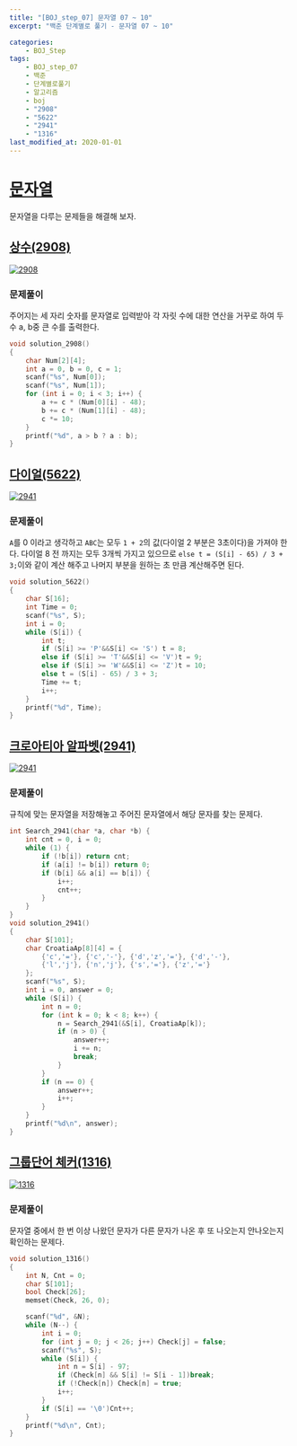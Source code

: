 ```yaml
---
title: "[BOJ_step_07] 문자열 07 ~ 10"
excerpt: "백준 단계별로 풀기 - 문자열 07 ~ 10"

categories:
    - BOJ_Step
tags:
    - BOJ_step_07
    - 백준
    - 단계별로풀기
    - 알고리즘
    - boj
    - "2908"  
    - "5622"  
    - "2941"  
    - "1316"  
last_modified_at: 2020-01-01
--- 
```

  
# [문자열](https://www.acmicpc.net/step/7)  
문자열을 다루는 문제들을 해결해 보자.  
  
## [상수(2908)](https://www.acmicpc.net/problem/2908)  
  
[![2908](/assets/BOJ-step/2020-01-01-BOJstep-07-03-img01.jpg)](/assets/BOJ-step/2019-12-30-BOJstep-07-02-img01.jpg)  
  
### 문제풀이  
주어지는 세 자리 숫자를 문자열로 입력받아 각 자릿 수에 대한 연산을 거꾸로 하여 두 수 a, b중 큰 수를 출력한다.  

```cpp  
void solution_2908()
{
	char Num[2][4];
	int a = 0, b = 0, c = 1;
	scanf("%s", Num[0]);
	scanf("%s", Num[1]);
	for (int i = 0; i < 3; i++) {
		a += c * (Num[0][i] - 48);
		b += c * (Num[1][i] - 48);
		c *= 10;
	}
	printf("%d", a > b ? a : b);
}
```  
   
## [다이얼(5622)](https://www.acmicpc.net/problem/5622)  
  
[![2941](/assets/BOJ-step/2020-01-01-BOJstep-07-03-img02.jpg)](/assets/BOJ-step/2019-12-30-BOJstep-07-02-img02.jpg)  
  
### 문제풀이  
`A`를 0 이라고 생각하고 `ABC`는 모두 `1 + 2`의 값(다이얼 2 부분은 3초이다)을 가져야 한다. 다이얼 8 전 까지는 모두 3개씩 가지고 있으므로 `else t = (S[i] - 65) / 3 + 3;`이와 같이 계산 해주고 나머지 부분을 원하는 초 만큼 계산해주면 된다.  
  
```cpp  
void solution_5622()
{
	char S[16];
	int Time = 0;
	scanf("%s", S);
	int i = 0;
	while (S[i]) {
		int t;
		if (S[i] >= 'P'&&S[i] <= 'S') t = 8;
		else if (S[i] >= 'T'&&S[i] <= 'V')t = 9;
		else if (S[i] >= 'W'&&S[i] <= 'Z')t = 10;
		else t = (S[i] - 65) / 3 + 3;
		Time += t;
		i++;
	}
	printf("%d", Time);
}
```  
  
## [크로아티아 알파벳(2941)](https://www.acmicpc.net/problem/2941)  
  
[![2941](/assets/BOJ-step/2020-01-01-BOJstep-07-03-img03.jpg)](/assets/BOJ-step/2019-12-30-BOJstep-07-02-img03.jpg)  
  
### 문제풀이  
규칙에 맞는 문자열을 저장해놓고 주어진 문자열에서 해당 문자를 찾는 문제다.  

  
```cpp  
int Search_2941(char *a, char *b) {
	int cnt = 0, i = 0;
	while (1) {
		if (!b[i]) return cnt;
		if (a[i] != b[i]) return 0;
		if (b[i] && a[i] == b[i]) {
			i++;
			cnt++;
		}
	}
}
void solution_2941()
{
	char S[101];
	char CroatiaAp[8][4] = {
		{'c','='}, {'c','-'}, {'d','z','='}, {'d','-'},
		{'l','j'}, {'n','j'}, {'s','='}, {'z','='}
	};
	scanf("%s", S);
	int i = 0, answer = 0;
	while (S[i]) {
		int n = 0;
		for (int k = 0; k < 8; k++) {
			n = Search_2941(&S[i], CroatiaAp[k]);
			if (n > 0) {
				answer++;
				i += n;
				break;
			}
		}
		if (n == 0) {
			answer++;
			i++;
		}
	}
	printf("%d\n", answer);
}
```  
  
## [그룹단어 체커(1316)](https://www.acmicpc.net/problem/1316)  
  
[![1316](/assets/BOJ-step/2020-01-01-BOJstep-07-03-img04.jpg)](/assets/BOJ-step/2019-12-30-BOJstep-07-02-img04.jpg)  
  
### 문제풀이  
문자열 중에서 한 번 이상 나왔던 문자가 다른 문자가 나온 후 또 나오는지 안나오는지 확인하는 문제다.  
  
  
```cpp  
void solution_1316()
{
	int N, Cnt = 0;
	char S[101];
	bool Check[26];
	memset(Check, 26, 0);

	scanf("%d", &N);
	while (N--) {
		int i = 0;
		for (int j = 0; j < 26; j++) Check[j] = false;
		scanf("%s", S);
		while (S[i]) {
			int n = S[i] - 97;
			if (Check[n] && S[i] != S[i - 1])break;
			if (!Check[n]) Check[n] = true;
			i++;
		}
		if (S[i] == '\0')Cnt++;
	}
	printf("%d\n", Cnt);
}
```  


